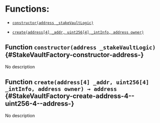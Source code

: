 # Functions:

- [`constructor(address _stakeVaultLogic)`](#StakeVaultFactory-constructor-address-)

- [`create(address[4] _addr, uint256[4] _intInfo, address owner)`](#StakeVaultFactory-create-address-4--uint256-4--address-)

## Function `constructor(address _stakeVaultLogic)` {#StakeVaultFactory-constructor-address-}

No description

## Function `create(address[4] _addr, uint256[4] _intInfo, address owner) → address` {#StakeVaultFactory-create-address-4--uint256-4--address-}

No description
